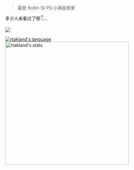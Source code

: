 > 最爱 Kotlin 😘
PS:小满是我爹
<div>
  <p>多少人来看过了呀👇...</p>
  <img src="https://count.rtast.cn/RTAkland?theme=lewd">
</div>
  
<a href="https://github.com/RTAkland"><img src="https://readme-stats.rtast.cn/api/top-langs/?username=RTAkland&layout=compact&hide=javaScript,Astro,CSS,HTML,TypeScript" alt = "rtakland's language"></a>
<a href="https://github.com/RTAkland"><img src="https://readme-stats.rtast.cn/api?username=RTAkland&show_icons=true&count_private=true" alt="rtakland's stats" width=395></a>
